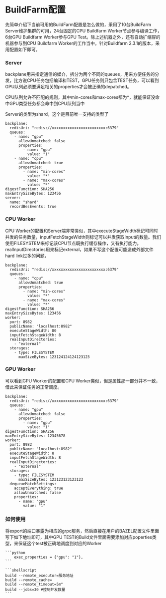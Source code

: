 # BuildFarm配置

先简单介绍下当前可用的BuildFarm配置是怎么做的，采用了10台BuildFarm Server维护集群的可用，24台固定的CPU Buildfarm Worker节点参与编译工作，6台GPU Buildfarm Worker参与GPU Test。除上述机器之外，还有自动扩缩容的机器参与到CPU Buildfarm Worker的工作当中。针对Buildfarm 2.3.1的版本，采用配置如下即可。

### Server

backplane用来指定通信的媒介，拆分为两个不同的queues，用来方便任务的分发，比方说CPU任务包括编译和TEST，GPU任务则只包含TEST任务，可以看到GPU队列必须要满足相关的properties才会被正确的depatched。

CPU队列允许不匹配的规则，其中min-cores和max-cores都为\*，就能保证没命中GPU类型任务都会命中到CPU队列当中

Server的类型为shard，这个是目前唯一支持的类型了

```
backplane:
  redisUri: "redis://xxxxxxxxxxxxxxxxxxxxxxxx:6379"
  queues:
    - name: "gpu"
      allowUnmatched: false
      properties:
        - name: "gpu"
          value: "1"
    - name: "cpu"
      allowUnmatched: true
      properties:
        - name: "min-cores"
          value: "*"
        - name: "max-cores"
          value: "*"
digestFunction: SHA256
maxEntrySizeBytes: 123456
server:
  name: "shard"
  recordBesEvents: true
```

### CPU Worker

CPU Worker的配置和Server端非常类似，其中executeStageWidth标记可同时并发的任务数量，inputFetchStageWidth则标记可以并发获取Input的数量。我们使用FILESYSTEM来标记该CPU节点既执行缓存操作，又有执行能力。realInputDirectories用来标记external，如果不写这个配置可能造成外部文件hard link过多的问题，

```
backplane:
  redisUri: "redis://xxxxxxxxxxxxxxxxxxxxxxxx:6379"
  queues:
    - name: "cpu"
      allowUnmatched: true
      properties:
        - name: "min-cores"
          value: "*"
        - name: "max-cores"
          value: "*"
digestFunction: SHA256
maxEntrySizeBytes: 123456     
worker:
  port: 8982
  publicName: "localhost:8982"
  executeStageWidth: 80
  inputFetchStageWidth: 8
  realInputDirectories:
    - "external"
  storages:
    - type: FILESYSTEM
      maxSizeBytes: 123124124124123123
```

### GPU Worker

可以看到GPU Worker的配置和CPU Worker类似，但是属性那一部分并不一致，借此来保证任务的正常调度。

```
backplane:
  redisUri: "redis://xxxxxxxxxxxxxxxxxxxxxxxx:6379"
  queues:
    - name: "gpu"
      allowUnmatched: false
      properties:
        - name: "gpu"
          value: "1"
digestFunction: SHA256
maxEntrySizeBytes: 12345678      
worker:
  port: 8982
  publicName: "localhost:8982"
  executeStageWidth: 8
  inputFetchStageWidth: 8
  realInputDirectories:
    - "external"
  storages:
    - type: FILESYSTEM
      maxSizeBytes: 123123123123123
  dequeueMatchSettings:
    acceptEverything: true
    allowUnmatched: false
    properties:
      - name: "gpu"
        value: "1"
```

### 如何使用

将export的端口暴露为相应的grpc服务，然后直接在用户的BAZEL配置文件里面写下如下地址即可，其中GPU TEST的Build文件里面需要添加对应poperties类型，来保证这个test被正确地调度到对应的Worker

````
```python
    exec_properties = {"gpu": "1"},
```
````

````
```shellscript
build --remote_executor=服务地址
build --remote_cache=
build --remote_timeout=5m"
build --jobs=30 #控制并发数量
```
````

